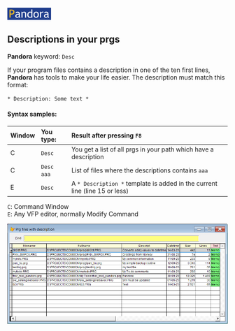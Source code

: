 [![Pandora](Images/pandora2.png)](../README.md)


## Descriptions in your prgs

**Pandora** keyword: `Desc`

If your program files contains a description in one of the ten first lines, **Pandora** has tools to make your life easier. The description must match this format:  

`* Description: Some text *`

#### Syntax samples: 

| Window | You type:  | Result after pressing `F8`|
|-------|:----------|:----------------------|
| C | `Desc`           | You get a list of all prgs in your path which have a description|
| C | `Desc aaa` | List of files where the descriptions contains `aaa`|
| E | `Desc` | A `* Description *` template is added in the current line (line 15 or less)|


`C`: Command Window  
`E`: Any VFP editor, normally Modify Command  

![Desc](Images/Pandesc.png)
